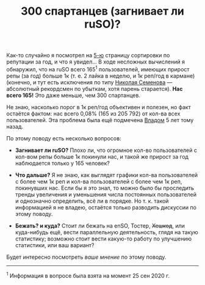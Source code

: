 ﻿---
title: "300 спартанцев (загнивает ли ruSO)?"
se.owner.user_id: 276432
se.owner.display_name: "return"
se.owner.link: "https://ru.meta.stackoverflow.com/users/276432/return"
se.link: "https://ru.meta.stackoverflow.com/questions/10881/300-%d1%81%d0%bf%d0%b0%d1%80%d1%82%d0%b0%d0%bd%d1%86%d0%b5%d0%b2-%d0%b7%d0%b0%d0%b3%d0%bd%d0%b8%d0%b2%d0%b0%d0%b5%d1%82-%d0%bb%d0%b8-ruso"
se.question_id: 10881
se.post_type: question
---
<p>Как-то случайно я посмотрел на <a href="https://ru.stackoverflow.com/users?page=5&amp;tab=reputation&amp;filter=year">5-ю</a> страницу сортировки по репутации за год, и что я увидел… В ходе несложных вычислений я обнаружил, что на ruSO всего 165<sup>1</sup> пользователей, имеющих прирост репы (за год) больше 1к (т. е. 2 лайка в неделю, и 1к реп/год в кармане) (конечно, и тут есть исключения по типу <a href="https://ru.stackoverflow.com/users/333174/%d0%9d%d0%b8%d0%ba%d0%be%d0%bb%d0%b0%d0%b9-%d0%a1%d0%b5%d0%bc%d0%b5%d0%bd%d0%be%d0%b2?tab=topactivity">Николая Семенова</a> — абсолютный рекордсмен по убыткам, хотя парень старается). <strong>Нас всего 165!</strong> Это даже меньше, чем 300 спартанцев.</p>
<p>Не знаю, насколько порог в 1к реп/год объективен и полезен, но факт остаётся фактом: нас всего 0,08% (165 из 205 792) от кол-ва всех пользователей. Эта проблема была ещё подмечена <a href="https://ru.meta.stackoverflow.com/questions/302/%d0%a0%d1%83%d1%81%d1%81%d0%ba%d0%be%d1%8f%d0%b7%d1%8b%d1%87%d0%bd%d1%8b%d0%b9-so-%d0%bd%d0%b5-%d0%b0%d0%bd%d0%b3%d0%bb%d0%be%d1%8f%d0%b7%d1%8b%d1%87%d0%bd%d1%8b%d0%b9-so">Владом</a> 5 лет тому назад.</p>
<p>По этому поводу есть несколько вопросов:</p>
<ul>
<li><p><strong>Загнивает ли ruSO?</strong> Плохо ли, что огромное кол-во пользователей с кол-вом репы больше 1к покинули нас, и такой же прирост за год наблюдается только у 165 человек?</p>
</li>
<li><p><strong>Что дальше?</strong> Я не знаю, как выглядят графики кол-ва пользователей с более чем 1к реп и кол-ва пользователей с более чем 1к реп, покинувших нас. Если бы я это знал, то можно было бы проследить тренды увеличения и уменьшения числа постоянных пользователей и однозначно определить, всё ли в порядке. Но т. к. такой информацией я не владею, остаётся только разводить дискуссии по этому поводу.</p>
</li>
<li><p><strong>Бежать? и куда?</strong> Стоит ли бежать на enSO, Тостер, <s>Хешкод</s>, или куда-нибудь ещё, вести параллельную деятельность, глядя на такую статистику; возможно стоит вести какую-то работу по улучшению статистики, или ваш вариант?</p>
</li>
</ul>
<p>Будет интересно посмотреть <em>ваше мнение</em> по этому поводу.</p>
<hr />
<p><sup>1</sup> Информация в вопросе была взята на момент 25 сен 2020 г.</p>
